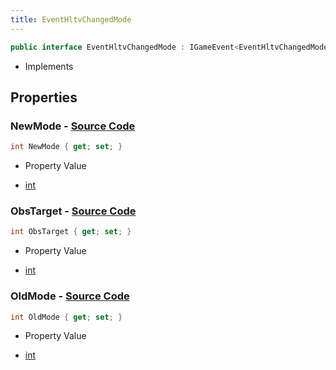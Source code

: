 ```yaml
---
title: EventHltvChangedMode
---
```


```csharp
public interface EventHltvChangedMode : IGameEvent<EventHltvChangedMode>
```

- Implements

## Properties

### **NewMode** - [Source Code](https://github.com/swiftly-solution/swiftlys2/blob/main/managed/src/SwiftlyS2.Generated/GameEvents/Interfaces/EventHltvChangedMode.cs#L26)

```csharp
int NewMode { get; set; }
```

- Property Value

- [int](https://learn.microsoft.com/dotnet/api/system.int32)

### **ObsTarget** - [Source Code](https://github.com/swiftly-solution/swiftlys2/blob/main/managed/src/SwiftlyS2.Generated/GameEvents/Interfaces/EventHltvChangedMode.cs#L31)

```csharp
int ObsTarget { get; set; }
```

- Property Value

- [int](https://learn.microsoft.com/dotnet/api/system.int32)

### **OldMode** - [Source Code](https://github.com/swiftly-solution/swiftlys2/blob/main/managed/src/SwiftlyS2.Generated/GameEvents/Interfaces/EventHltvChangedMode.cs#L21)

```csharp
int OldMode { get; set; }
```

- Property Value

- [int](https://learn.microsoft.com/dotnet/api/system.int32)

